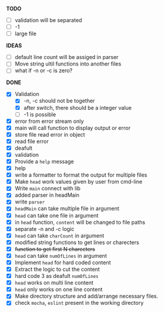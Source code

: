 **TODO**

- [ ] validation will be separated
- [ ] -1
- [ ] large file

**IDEAS**

- [ ] default line count will be assiged in parser
- [ ] Move string ultil functions into another files
- [ ] what if -n or -c is zero?

**DONE**

- [x] Validation
  - [x] -n, -c should not be together
  - [x] after switch, there should be a integer value
  - [ ] -1 is possible
- [x] error from error stream only
- [x] main will call function to display output or error
- [x] store file read error in object
- [x] read file error
- [x] deafult
- [x] validation
- [x] Provide a `help` message
- [x] help
- [x] write a formatter to format the output for multiple files
- [x] Make `head` work values given by user from cmd-line
- [x] Write `main` connect with lib
- [x] added parser in headMain
- [x] write `parser`
- [x] `headMain` can take multiple file in argument
- [x] `head` can take one file in argument
- [x] in `head` function, `content` will be changed to file paths
- [x] separate -n and -c logic
- [x] `head` can take `charCount` in argument
- [x] modified string functions to get lines or charecters
- [x] ~~function to get first N charecters~~
- [x] `head` can take `numOfLines` in argument
- [x] Implement `head` for hard coded content
- [x] Extract the logic to cut the content
- [x] hard code 3 as deafult `numOfLines`
- [x] `head` works on multi line content
- [x] `head` only works on one line content
- [x] Make directory structure and add/arrange necessary files.
- [x] check `mocha`, `eslint` present in the working directory